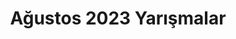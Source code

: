 ---
layout: monthly
title: "Ağustos 2023 Yarışmalar"
key: "ağustos 2023"
description: "Ağustos 2023 son başvuru tarihli tüm edebiyat yarışmaları, senaryo yarışmaları, yazı yazma yarışmaları, öykü yarışmalarına buradan ulaşabilirsiniz."
permalink: "agustos-2023-yarismalar/"
---